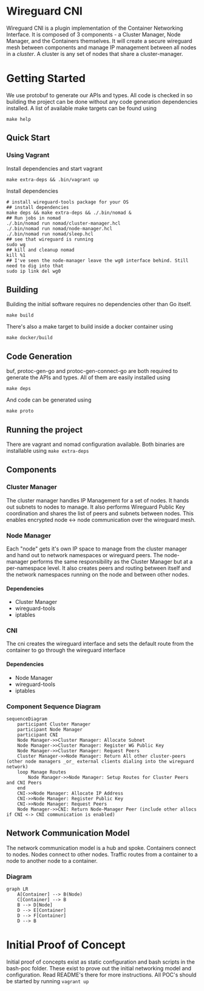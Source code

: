 # Wireguard CNI

Wireguard CNI is a plugin implementation of the Container Networking Interface. It is composed of 3 components - a Cluster Manager, Node Manager, and the Containers themselves.  It will create a secure wireguard mesh between components and manage IP management between all nodes in a _cluster_. A cluster is any set of nodes that share a cluster-manager.

# Getting Started
We use protobuf to generate our APIs and types. All code is checked in so building the project can be done without any code generation dependencies installed. A list of available make targets can be found using
```
make help
```

## Quick Start

### Using Vagrant
Install dependencies and start vagrant
```
make extra-deps && .bin/vagrant up
```

Install dependencies
```
# install wireguard-tools package for your OS
## install dependencies
make deps && make extra-deps && ./.bin/nomad &
## Run jobs in nomad
./.bin/nomad run nomad/cluster-manager.hcl
./.bin/nomad run nomad/node-manager.hcl
./.bin/nomad run nomad/sleep.hcl
## see that wireguard is running
sudo wg
## kill and cleanup nomad
kill %1
## I've seen the node-manager leave the wg0 interface behind. Still need to dig into that
sudo ip link del wg0
```

## Building

Building the initial software requires no dependencies other than Go itself.
```
make build
```

There's also a make target to build inside a docker container using
```
make docker/build
```

## Code Generation
buf, protoc-gen-go and protoc-gen-connect-go are both required to generate the APIs and types. All of them are easily installed using
```
make deps
```

And code can be generated using
```
make proto
```

## Running the project
There are vagrant and nomad configuration available. Both binaries are installable using `make extra-deps`

## Components

### Cluster Manager
The cluster manager handles IP Management for a set of nodes. It hands out subnets to nodes to manage. It also performs Wireguard Public Key coordination and shares the list of peers and subnets between nodes. This enables encrypted node <-> node communication over the wireguard mesh.

### Node Manager
Each "node" gets it's own IP space to manage from the cluster manager and hand out to network namespaces or wireguard peers. The node-manager performs the same responsibility as the Cluster Manager but at a per-namespace level. It also creates peers and routing between itself and the network namespaces running on the node and between other nodes.

#### Dependencies
* Cluster Manager
* wireguard-tools
* iptables

### CNI
The cni creates the wireguard interface and sets the default route from the container to go through the wireguard interface

#### Dependencies
* Node Manager
* wireguard-tools
* iptables

### Component Sequence Diagram

```mermaid
sequenceDiagram
    participant Cluster Manager
    participant Node Manager
    participant CNI
    Node Manager->>Cluster Manager: Allocate Subnet
    Node Manager->>Cluster Manager: Register WG Public Key
    Node Manager->>Cluster Manager: Request Peers
    Cluster Manager->>Node Manager: Return All other cluster-peers (other node managers _or_ external clients dialing into the wireguard network)
    loop Manage Routes
        Node Manager->>Node Manager: Setup Routes for Cluster Peers and CNI Peers
    end
    CNI->>Node Manager: Allocate IP Address
    CNI->>Node Manager: Register Public Key
    CNI->>Node Manager: Request Peers
    Node Manager->>CNI: Return Node-Manager Peer (include other allocs if CNI <-> CNI communication is enabled)
```
## Network Communication Model

The network communication model is a hub and spoke. Containers connect to nodes. Nodes connect to other nodes. Traffic routes from a container to a node to another node to a container.

### Diagram
```mermaid
graph LR
    A[Container] --> B(Node)
    C[Container] --> B
    B --> D[Node]
    D --> E[Container]
    D --> F[Container]
    D --> B
```

# Initial Proof of Concept

Initial proof of concepts exist as static configuration and bash scripts in the bash-poc folder. These exist to prove out the initial networking model and configuration. Read README's there for more instructions. All POC's should be started
by running `vagrant up`
